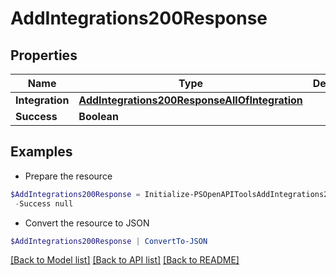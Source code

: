 # AddIntegrations200Response
## Properties

Name | Type | Description | Notes
------------ | ------------- | ------------- | -------------
**Integration** | [**AddIntegrations200ResponseAllOfIntegration**](AddIntegrations200ResponseAllOfIntegration.md) |  | [optional] 
**Success** | **Boolean** |  | [optional] 

## Examples

- Prepare the resource
```powershell
$AddIntegrations200Response = Initialize-PSOpenAPIToolsAddIntegrations200Response  -Integration null `
 -Success null
```

- Convert the resource to JSON
```powershell
$AddIntegrations200Response | ConvertTo-JSON
```

[[Back to Model list]](../README.md#documentation-for-models) [[Back to API list]](../README.md#documentation-for-api-endpoints) [[Back to README]](../README.md)

